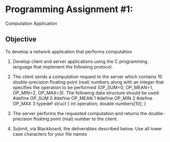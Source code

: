 # Programming Assignment #1: 
  Computation Application
## Objective
To develop a network application that performs computation
1) Develop client and server applications using the C programming language that implement 
the following protocol.

2) The client sends a computation request to the server which contains 10 double-precision 
floating point (real) numbers along with an integer that specifies the operation to be 
performed (OP_SUM=0, OP_MEAN=1, OP_MIN=2, OP_MAX=3). The following data structure should be used:
#define OP_SUM 0
#define OP_MEAN 1
#define OP_MIN 2
#define OP_MAX 3
typedef struct
{
 int operation;
 double numbers[10];
}

3) The server performs the requested computation and returns the double-precision floating point (real) number to the client.

4) Submit, via Blackboard, the deliverables described below. Use all lower case characters for your file names
